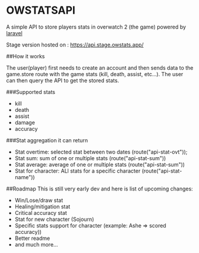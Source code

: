 # OWSTATSAPI

A simple API to store players stats in overwatch 2 (the game) powered by [laravel](https://laravel.com)

Stage version hosted on : https://api.stage.owstats.app/

##How it works

The user(player) first needs to create an account and then sends data to the game.store route with the game stats (kill, death, assist, etc...). The user can then query the API to get the stored stats.

###Supported stats
* kill
* death
* assist
* damage
* accuracy

###Stat aggregation it can return
* Stat overtime: selected stat between two dates (route("api-stat-ovt"));
* Stat sum: sum of one or multiple stats (route("api-stat-sum"))
* Stat average: average of one or multiple stats (route("api-stat-sum"))
* Stat for character: ALl stats for a specific character (route("api-stat-name"))


##Roadmap
This is still very early dev and here is list of upcoming changes: 
* Win/Lose/draw stat
* Healing/mitigation stat
* Critical accuracy stat
* Stat for new character (Sojourn)
* Specific stats support for character (example: Ashe => scored accuracy))
* Better readme
* and much more...
